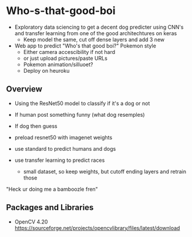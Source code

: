 # Who-s-that-good-boi
* Exploratory data sciencing to get a decent dog predicter using CNN's and transfer learning from one of the good architechtures on keras
	* Keep model the same, cut off dense layers and add 3 new
* Web app to predict "Who's that good boi?" Pokemon style
	* Either camera accescibility if not hard
	* or just upload pictures/paste URLs
	* Pokemon animation/silluoet?
	* Deploy on heuroku



## Overview
* Using the ResNet50 model to classify if it's a dog or not
* If human post something funny (what dog resemples)
* If dog then guess 

* preload resnet50 with imagenet weights
* use standard to predict humans and dogs
* use transfer learning to predict races
	* small dataset, so keep weights, but cutoff ending layers and retrain those
	
	
	
"Heck ur doing me a bamboozle fren"


## Packages and Libraries
* OpenCV 4.20 https://sourceforge.net/projects/opencvlibrary/files/latest/download